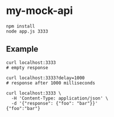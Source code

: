 # my-mock-api

```
npm install
node app.js 3333
```

## Example

```
curl localhost:3333
# empty response

curl localhost:3333?delay=1000
# response after 1000 milliseconds

curl localhost:3333 \
  -H 'Content-Type: application/json' \
  -d '{"response": {"foo": "bar"}}'
{"foo":"bar"}
```
